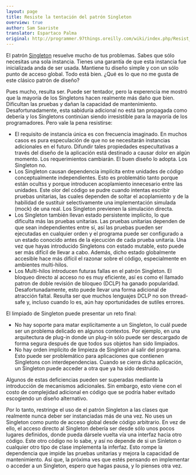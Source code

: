 ```yaml
---
layout: page
title: Resiste la tentación del patrón Singleton
overview: true
author: Sam Saariste
translator: Espartaco Palma
original: http://programmer.97things.oreilly.com/wiki/index.php/Resist_the_Temptation_of_the_Singleton_Pattern
---
```


El patrón [Singleton](https://es.wikipedia.org/wiki/Singleton) resuelve mucho de tus problemas. Sabes que sólo necesitas una sola instancia. Tienes una garantía de que esta instancia fue inicializada anda de ser usada. Mantiene tu diseño simple y con un sólo punto de acceso global. Todo está bien. ¿Qué es lo que no me gusta de este clásico patrón de diseño?

Pues mucho, resulta ser. Puede ser tentador, pero la experencia me mostró que la mayoría de los Singletons hacen realmente más daño que bien. Dificultan las pruebas y dañan la capacidad de mantenimiento. Desafortunadamente, esta sabiduría adicional no está tan propagada como debería y los Singletons continúan siendo irresistible para la mayoría de los programadores. Pero vale la pena resistirse:

* El requisito de instancia única es con frecuencia imaginado. En muchos casos es pura especulación de que no se necesitarán instancias adicionales en el futuro. Difundir tales propiedades especultativas a través del diseño de la aplicación está destinado a causar dolor en algún momento. Los requerimientos cambiarán. El buen diseño lo adopta. Los Singleton no.
* Los Singleton causan dependencia implícita entre unidades de código conceptualmente independientes. Esto es problemátio tanto porque están ocultss y porque introducen acoplamiento innecesario entre las unidades. Este olor del código se pudre cuando intentas escribir pruebas unitarias, las cuales dependen de soltar el acoplamiento y de la habilidad de sustituir selectivamente una implementación simulada (mock) de una real. Los Singleton previenen la simulación directa.
* Los Singleton también llevan estado persistente implícito, lo que dificulta más las pruebas unitarias. Las pruebas unitarias dependen de que sean independientes entre sí, así las pruebas pueden ser ejecutadas en cualquier orden y el programa puede ser configurado a un estado conocido antes de la ejecución de cada prueba unitaria. Una vez que hayas introducido Singletons con estado mutable, esto puede ser más difícil de llevar a cabo. Además, dicho estado globalmente accesible hace más difícil el razonar sobre el código, especialmente en ambientes multi-hilos.
* Los Multi-hilos introducen futuras fallas en el patrón Singleton. El bloqueo directo al acceso no es muy eficiente, así es como el llamado patron de doble revisión de bloqueo (DCLP) ha ganado popularidad. Desafortunadamente, esto puede llevar una forma adicional de atracción faltal. Resulta ser que muchos lenguajes DCLP no son thread-safe y, incluso cuando lo es, aún hay oportunidades de sutiles errores.

El limpiado de Singleton puede presentar un reto final:

* No hay soporte para matar explícitamente a un Singleton, lo cuál puede ser un problema delicado en algunos contextos. Por ejemplo, en una arquitectura de plug-in donde un plug-in sólo puede ser descargado de forma segura después de que todos sus objetos han sido limpiados.
* No hay orden implícito de limpieza de Singleton al salir del programa. Esto puede ser problemático para aplicaciones que contienen Singletons con interdependencias. Cuando se cierra dicha aplicación, un Singleton puede acceder a otra que ya ha sido destruido.

Algunos de estas deficiencias pueden ser superadas mediante la introducción de mecanismos adicionales. Sin embargo, esto viene con el costo de complejidad adicional en código que se podría haber evitado escogiendo un diseño alternativo.

Por lo tanto, restringe el uso de el patrón Singleton a las clases que realmente nunca deber ser instanciadas más de una vez. No uses un Singleton como punto de acceso global desde código arbitrario. En vez de ello, el acceso directo al Singleton debería ser desde sólo unos pocos lugares definidos, donde pueda dársele vuelta vía una interfaz hacia otro código. Este otro código no lo sabe, y así no depende de si un Sinleton o cualquier otro tipo de clase implementa la inferfaz. Esto rompe la dependencia que impide las pruebas unitarias y mejora la capacidad de mantenimiento. Así que, la próxima ves que estés pensando en implementar o acceder a un Singleton, espero que hagas pausa, y lo pienses otra vez.

